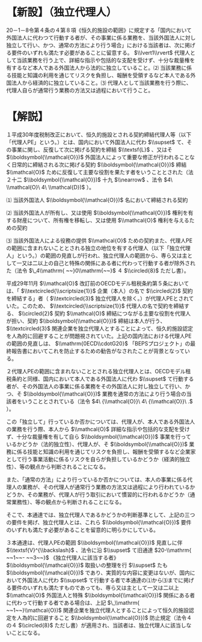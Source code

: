 # 【新設】（独立代理人）

20－1－8令第４条の４第８項《恒久的施設の範囲》に規定する「国内において外国法人に代わつて行動する者が、その事業に係る業務を、当該外国法人に対し独立して行い、かつ、通常の方法により行う場合」における当該者は、次に掲げる要件のいずれも満たす必要があることに留意する。 $\\lvert1\\rvert$ 代理人として当該業務を行う上で、詳細な指示や包括的な支配を受けず、十分な裁量権を有するなど本人である外国法人から法的に独立していること。⑵ 当該業務に係る技能と知識の利用を通じてリスクを負担し、報酬を受領するなど本人である外国法人から経済的に独立していること。⑶ 代理人として当該業務を行う際に、代理人自らが通常行う業務の方法又は過程において行うこと。

# 【解説】

１平成30年度税制改正において、恒久的施設とされる契約締結代理人等（以下「代理人PE」という。）とは、国内において外国法人に代わ $\\supset$ て、その事業に関し、反復して次に掲げる契約を締結 $\\textsf{L}$ 、又はそ $\\boldsymbol{\\mathcal{O}})$ 外国法人によって重要な修正が行われることなく日常的に締結される次に掲げる契約 $\\boldsymbol{\\mathcal{O}})$ 締結 $\\mathcal{O}$ ために反復して主要な役割を果たす者をいうこととされた（法２十二 $\\boldsymbol{\\mathcal{O}})$ 十九 $\\nearrow$ 、法令 $4\ \\mathcal{O}\ 4\ \\mathcal{D})$ ）。

⑴ 当該外国法人 $\\boldsymbol{\\mathcal{O}})$ 名において締結される契約

⑵ 当該外国法人が所有し、又は使用 $\\boldsymbol{\\mathcal{O}})$ 権利を有する財産について、所有権を移転し、又は使用 $\\mathcal{O}$ 権利を与えるための契約

⑶ 当該外国法人による役務の提供 $\\mathcal{O}$ ための契約また、代理人PEの範囲に含まれないこととされる独立の地位を有する代理人（以下「独立代理人」という。）の範囲の見直しが行われ、独立代理人の範囲から、専ら又は主として一又は二以上の自己と特殊の関係にある者に代わって行動する者が除外された（法令 $\_4\\mathrm{ ~~}0\\mathrm{~~}$ ４ $\\circled{8}$ ただし書）。

平成29年11月 $\\mathcal{O}$ 改訂前のOECDモデル租税条約第５条においては、「 $\\textcircled{\\scriptsize{1}}$ 企業（本人）の名で $\\circled{2}$ 契約を締結する」者（ $\\textcircled{3}$ 独立代理人を除く。）が代理人PEとされていた。このため、 $\\textcircled{\\scriptsize{1}}$ 代理人の名で契約を締結する、 $\\circled{2}$ 契約 $\\mathcal{O}$ 締結につながる主要な役割を代理人が担い、契約 $\\boldsymbol{\\mathcal{O}})$ 締結は本人が行う、 $\\textcircled{3}$ 関連企業を独立代理人とすることによって、恒久的施設認定を人為的に回避することが問題視されていた。上記の国内法における代理人PEの範囲の見直しは、 $\\mathrm{0ECD\\cdotG20}$ 「BEPSプロジェクト」の最終報告書においてこれを防止するための勧告がなされたことが背景となっている。

２代理人PEの範囲に含まれないこととされる独立代理人とは、OECDモデル租税条約と同様、国内において本人である外国法人に代わ $\\supset$ て行動する者が、その外国法人の事業に係る業務をその外国法人に対し独立して行い、かつ、そ $\\boldsymbol{\\mathcal{O}})$ 業務を通常の方法により行う場合の当該者をいうこととされている（法令 $4\ {\\mathcal{O}}\ 4\ {\\mathcal{O}}\ .$ ）。

この「独立して」行っているか否かについては、代理人が、本人である外国法人の業務を行う際、本人から $\\mathcal{O}$ 詳細な指示や包括的な支配を受けず、十分な裁量権を有して自ら $\\boldsymbol{\\mathcal{O}})$ 事業を行っているかどうか（法的独立性）、代理人が、そ $\\boldsymbol{\\mathcal{O}})$ 業務に係る技能と知識の利用を通じてリスクを負担し、報酬を受領するなど企業家として行う事業活動に係るリスクを自らが負担しているかどうか（経済的独立性）、等の観点から判断されることになる。

また、「通常の方法」により行っているか否かについては、本人の事業に係る代理人の業務が、その代理人が通常行う業務の方法又は過程により行われているかどうか、その業務が、代理人が行う取引において慣習的に行われるかどうか（通常業務性）、等の観点から判断されることになる。

そこで、本通達では、独立代理人であるかどうかの判断基準として、上記の三つの要件を掲げ、独立代理人とは、これら $\\boldsymbol{\\mathcal{O}})$ 要件のいずれも満たす必要があることを留意的に明らかにしている。

３本通達は、代理人PEの範囲 $\\boldsymbol{\\mathcal{O}})$ 見直しに伴 $\\textsf{V}^{\\backslash}$ 、法令に沿 $\\supset$ て旧通達 $20-\\mathrm{ ~~1~~- ~~3~~}$ 《独立代理人に該当する者》 $\\boldsymbol{\\mathcal{O}})$ 取扱いの整理を行 $\\supset$ たも $\\boldsymbol{\\mathcal{O}})$ であり、実質的な内容に変更はないが、国内において外国法人に代わ $\\supset$ て行動する者で本通達の⑴から⑶までに掲げる要件のいずれも満たすものであっても、専ら又は主として一又は二以上 $\\mathcal{O}$ 外国法人と特殊 $\\boldsymbol{\\mathcal{O}})$ 関係にある者に代わって行動する者である場合は、上記 $\_\\mathrm{ ~~1~~}\\mathcal{O})$ 関連企業を独立代理人とすることによって恒久的施設認定を人為的に回避すること $\\boldsymbol{\\mathcal{O}})$ 防止規定（法令４の４ $\\circled{8}$ ただし書）が適用され、当該者は、独立代理人に該当しないことになる。